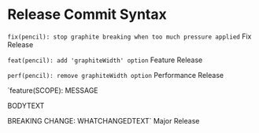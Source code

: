 # Release Commit Syntax
`fix(pencil): stop graphite breaking when too much pressure applied` Fix Release

`feat(pencil): add 'graphiteWidth' option` Feature Release

`perf(pencil): remove graphiteWidth option` Performance Release

`feature(SCOPE): MESSAGE

BODYTEXT

BREAKING CHANGE: WHATCHANGEDTEXT` Major Release